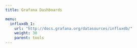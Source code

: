 ```yaml
---
title: Grafana Dashboards

menu:
  influxdb_1:
    url: "http://docs.grafana.org/datasources/influxdb/"
    weight: 30
    parent: tools
---
```

